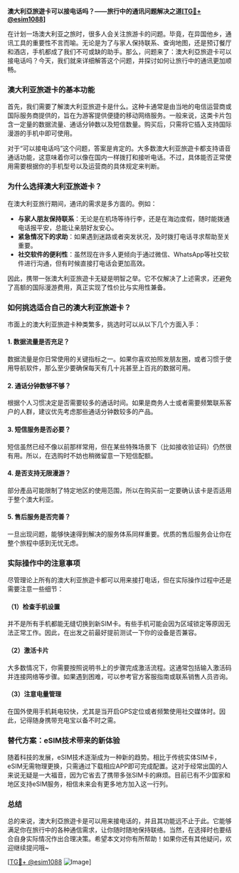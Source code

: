 **澳大利亞旅遊卡可以接电话吗？——旅行中的通讯问题解决之道[[TG💪+ @esim1088](https://t.me/s/esim1088)]**

在计划一场澳大利亚之旅时，很多人会关注旅游卡的问题。毕竟，在异国他乡，通讯工具的重要性不言而喻。无论是为了与家人保持联系、查询地图，还是预订餐厅和酒店，手机都成了我们不可或缺的助手。那么，问题来了：澳大利亞旅遊卡可以接电话吗？今天，我们就来详细解答这个问题，并探讨如何让旅行中的通讯更加顺畅。

### 澳大利亚旅遊卡的基本功能

首先，我们需要了解澳大利亚旅遊卡是什么。这种卡通常是由当地的电信运营商或国际服务商提供的，旨在为游客提供便捷的移动网络服务。一般来说，这类卡片包含一定量的数据流量、通话分钟数以及短信数量。购买后，只需将它插入支持国际漫游的手机中即可使用。

对于“可以接电话吗”这个问题，答案是肯定的。大多数澳大利亚旅遊卡都支持语音通话功能，这意味着你可以像在国内一样拨打和接听电话。不过，具体能否正常使用需要根据你的手机型号以及运营商的具体规定来判断。

### 为什么选择澳大利亚旅遊卡？

在澳大利亚旅行期间，通讯的需求是多方面的。例如：

- **与家人朋友保持联系**：无论是在机场等待行李，还是在海边度假，随时能拨通电话报平安，总能让亲朋好友安心。
- **紧急情况下的求助**：如果遇到迷路或者突发状况，及时拨打电话寻求帮助至关重要。
- **社交软件的便利性**：虽然现在许多人更倾向于通过微信、WhatsApp等社交软件进行沟通，但有时候直接打电话会更加高效。

因此，携带一张澳大利亚旅遊卡无疑是明智之举。它不仅解决了上述需求，还避免了高额的国际漫游费用，真正实现了性价比与实用性兼备。

### 如何挑选适合自己的澳大利亚旅遊卡？

市面上的澳大利亚旅遊卡种类繁多，挑选时可以从以下几个方面入手：

#### 1. 数据流量是否充足？
数据流量是你日常使用的关键指标之一。如果你喜欢拍照发朋友圈，或者习惯于使用导航软件，那么至少要确保每天有几十兆甚至上百兆的数据可用。

#### 2. 通话分钟数够不够？
根据个人习惯决定是否需要较多的通话时间。如果是商务人士或者需要频繁联系客户的人群，建议优先考虑那些通话分钟数较多的产品。

#### 3. 短信服务是否必要？
短信虽然已经不像以前那样常用，但在某些特殊场景下（比如接收验证码）仍然很有用。所以，在选购时不妨也稍微留意一下短信配额。

#### 4. 是否支持无限漫游？
部分產品可能限制了特定地区的使用范围，所以在购买前一定要确认该卡是否适用于整个澳大利亚。

#### 5. 售后服务是否完善？
一旦出现问题，能够快速得到解决的服务体系同样重要。优质的售后服务会让你在整个旅程中感到无忧无虑。

### 实际操作中的注意事项

尽管理论上所有的澳大利亚旅遊卡都可以用来接打电话，但在实际操作过程中还是需要注意一些细节：

#### （1）检查手机设置
并不是所有手机都能无缝切换到新SIM卡。有些手机可能会因为区域锁定等原因无法正常工作。因此，在出发之前最好提前测试一下你的设备是否兼容。

#### （2）激活卡片
大多数情况下，你需要按照说明书上的步骤完成激活流程。这通常包括输入激活码并连接网络等步骤。如果遇到困难，可以参考官方客服指南或联系销售人员咨询。

#### （3）注意电量管理
在国外使用手机耗电较快，尤其是当开启GPS定位或者频繁使用社交媒体时。因此，记得随身携带充电宝以备不时之需。

### 替代方案：eSIM技术带来的新体验

随着科技的发展，eSIM技术逐渐成为一种新的趋势。相比于传统实体SIM卡，eSIM无需物理更换，只需通过下载相应APP即可完成配置。这对于经常出国的人来说无疑是一大福音，因为它省去了携带多张SIM卡的麻烦。目前已有不少国家和地区支持eSIM服务，相信未来会有更多地方加入这一行列。

### 总结

总的来说，澳大利亞旅遊卡是可以用来接电话的，并且其功能远不止于此。它能够满足你在旅行中的各种通信需求，让你随时随地保持联络。当然，在选择时也要结合自身实际情况作出合理决策。希望本文对你有所帮助！如果你还有其他疑问，欢迎继续提问哦~ 

[[TG💪+ @esim1088](https://t.me/s/esim1088) ![Image](https://i.postimg.cc/4NQfJmqS/Snipaste-2025-05-13-00-14-12.png)]
